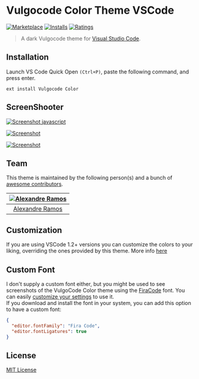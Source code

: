 # Vulgocode Color Theme VSCode

[![Marketplace](https://vsmarketplacebadge.apphb.com/version/alexandreramos.vulgocode-color-theme.svg)](https://marketplace.visualstudio.com/items/alexandreramos.vulgocode-color-theme) [![Installs](https://vsmarketplacebadge.apphb.com/installs-short/alexandreramos.vulgocode-color-theme.svg)](https://marketplace.visualstudio.com/items/alexandreramos.vulgocode-color-theme) [![Ratings](https://vsmarketplacebadge.apphb.com/rating-short/alexandreramos.vulgocode-color-theme.svg)](https://marketplace.visualstudio.com/items/alexandreramos.vulgocode-color-theme)

> A dark Vulgocode theme for [Visual Studio Code](http://code.visualstudio.com).

## Installation

Launch VS Code Quick Open `(Ctrl+P)`, paste the following command, and press enter.

```
ext install Vulgocode Color
```

## ScreenShooter

[![Screenshot javascript](https://imgur.com/dkP2mRml.png)](https://imgur.com/dkP2mRml.png)

[![Screenshot](https://i.imgur.com/Ns0vPjj.png)](https://i.imgur.com/Ns0vPjj.png)

[![Screenshot](https://i.imgur.com/7Bglkox.png)](https://i.imgur.com/7Bglkox.png)

## Team

This theme is maintained by the following person(s) and a bunch of [awesome contributors](/graphs/contributors).

| [![Alexandre Ramos](https://avatars3.githubusercontent.com/u/34720135?s=70&v=4)](http://github.com/alexandrerstos) |
| :----------------------------------------------------------------------------------------------------------------: |
|                              [Alexandre Ramos](https://github.com/alexandreramosdev)                               |

## Customization

If you are using VSCode 1.2+ versions you can customize the colors to your liking, overriding the ones provided by this theme. More info [here](https://code.visualstudio.com/docs/getstarted/themes#_customizing-a-color-theme)

## Custom Font

I don't supply a custom font either, but you might be used to see screenshots of the VulgoCode Color theme using the [FiraCode](https://github.com/tonsky/FiraCode) font. You can easily [customize your settings](https://code.visualstudio.com/docs/getstarted/settings) to use it.  
If you download and install the font in your system, you can add this option to have a custom font:

```json
{
  "editor.fontFamily": "Fira Code",
  "editor.fontLigatures": true
}
```

## License

[MIT License](./LICENSE)
